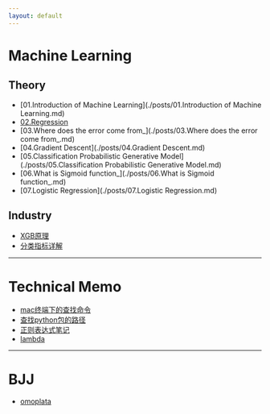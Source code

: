 ```yaml
---
layout: default
---
```


# Machine Learning
## Theory
- [01.Introduction of Machine Learning](./posts/01.Introduction of Machine Learning.md)<br/>
- [02.Regression](./posts/02.Regression.md)<br/>
- [03.Where does the error come from_](./posts/03.Where does the error come from_.md)<br/>
- [04.Gradient Descent](./posts/04.Gradient Descent.md)<br/>
- [05.Classification Probabilistic Generative Model](./posts/05.Classification Probabilistic Generative Model.md)<br/>
- [06.What is Sigmoid function_](./posts/06.What is Sigmoid function_.md)<br/>
- [07.Logistic Regression](./posts/07.Logistic Regression.md)<br/>

## Industry
- [XGB原理](./posts/XGB原理解析.md)<br/>
- [分类指标详解](./posts/分类指标详解.md)<br/>

---

# Technical Memo
- [mac终端下的查找命令](./posts/mac终端下的查找命令.md)<br/>
- [查找python包的路径](./posts/查找python包的路径.md)<br/>
- [正则表达式笔记](./posts/正则表达式笔记.md)<br/>
- [lambda](./posts/lambda.md)<br/>

---

# BJJ
- [omoplata](./posts/omoplata.md)<br/>